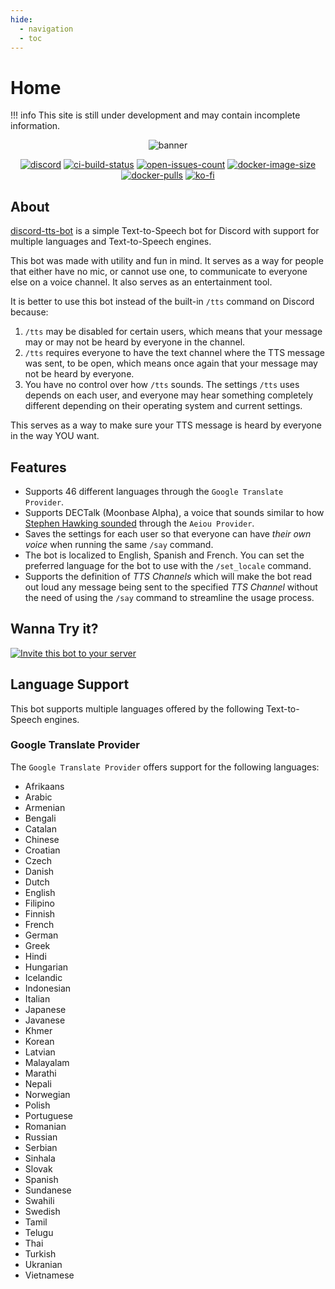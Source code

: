 ```yaml
---
hide:
  - navigation
  - toc
---
```


# Home

!!! info
    This site is still under development and may contain incomplete information.

<center>

![banner](https://i.imgur.com/HT7Wmv1.jpg)

[![discord](https://img.shields.io/discord/730998659008823296.svg?label=&logo=discord&logoColor=ffffff&color=7389D8&labelColor=6A7EC2)](https://discord.gg/mhj3Zsv)
[![ci-build-status](https://img.shields.io/github/workflow/status/moonstar-x/discord-tts-bot/CI?logo=github)](https://github.com/moonstar-x/discord-tts-bot)
[![open-issues-count](https://img.shields.io/github/issues-raw/moonstar-x/discord-tts-bot?logo=github)](https://github.com/moonstar-x/discord-tts-bot)
[![docker-image-size](https://img.shields.io/docker/image-size/moonstarx/discord-tts-bot?logo=docker)](https://hub.docker.com/repository/docker/moonstarx/discord-tts-bot)
[![docker-pulls](https://img.shields.io/docker/pulls/moonstarx/discord-tts-bot?logo=docker)](https://hub.docker.com/repository/docker/moonstarx/discord-tts-bot)
[![ko-fi](https://img.shields.io/badge/buy%20me%20a%20coffee-%E2%98%95%20%20-%23ff5f5f)](https://ko-fi.com/moonstar_x)

</center>

## About

[discord-tts-bot](https://github.com/moonstar-x/discord-tts-bot) is a simple Text-to-Speech bot for Discord with support for multiple languages and Text-to-Speech engines.

This bot was made with utility and fun in mind. It serves as a way for people that either have no mic, or cannot use one, to communicate to everyone else on a voice channel. It also serves as an entertainment tool.

It is better to use this bot instead of the built-in `/tts` command on Discord because:

1. `/tts` may be disabled for certain users, which means that your message may or may not be heard by everyone in the channel.
2. `/tts` requires everyone to have the text channel where the TTS message was sent, to be open, which means once again that your message may not be heard by everyone.
3. You have no control over how `/tts` sounds. The settings `/tts` uses depends on each user, and everyone may hear something completely different depending on their operating system and current settings.

This serves as a way to make sure your TTS message is heard by everyone in the way YOU want.

## Features

* Supports 46 different languages through the `Google Translate Provider`.
* Supports DECTalk (Moonbase Alpha), a voice that sounds similar to how [Stephen Hawking sounded](https://www.youtube.com/watch?v=b-2GV0T5Zpc) through the `Aeiou Provider`.
* Saves the settings for each user so that everyone can have *their own voice* when running the same `/say` command.
* The bot is localized to English, Spanish and French. You can set the preferred language for the bot to use with the `/set_locale` command.
* Supports the definition of *TTS Channels* which will make the bot read out loud any message being sent to the specified *TTS Channel* without the need of using the `/say` command to streamline the usage process.

## Wanna Try it?

[![Invite this bot to your server](https://i.imgur.com/4krikIF.jpg)](https://discord.com/api/oauth2/authorize?client_id=519207945318170654&permissions=3148800&scope=bot%20applications.commands)

## Language Support

This bot supports multiple languages offered by the following Text-to-Speech engines.

### Google Translate Provider

The `Google Translate Provider` offers support for the following languages:

* Afrikaans
* Arabic
* Armenian
* Bengali
* Catalan
* Chinese
* Croatian
* Czech
* Danish
* Dutch
* English
* Filipino
* Finnish
* French
* German
* Greek
* Hindi
* Hungarian
* Icelandic
* Indonesian
* Italian
* Japanese
* Javanese
* Khmer
* Korean
* Latvian
* Malayalam
* Marathi
* Nepali
* Norwegian
* Polish
* Portuguese
* Romanian
* Russian
* Serbian
* Sinhala
* Slovak
* Spanish
* Sundanese
* Swahili
* Swedish
* Tamil
* Telugu
* Thai
* Turkish
* Ukranian
* Vietnamese

